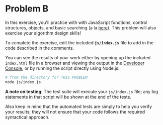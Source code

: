 # Problem B

In this exercise, you'll practice with with JavaScript functions, control structures, objects, and basic searching (a la [here](https://infx511.github.io/searching.html)). This problem will also exercise your algorithm design skills!

To complete the exercise, edit the included **`js/index.js`** file to add in the code described in the comments.

You can see the results of your work either by opening up the included `index.html` file in a browser and viewing the output in the [Developer Console](https://developers.google.com/web/tools/chrome-devtools/console/), or by running the script directly using Node.js:

```bash
# from the directory for THIS PROBLEM
node js/index.js
```

**A note on testing**: The test suite will execute your `js/index.js` file; any log statements in that script will be shown at the end of the tests.

Also keep in mind that the automated tests are simply to help you verify your results; they will not ensure that your code follows the required syntactical approach.
